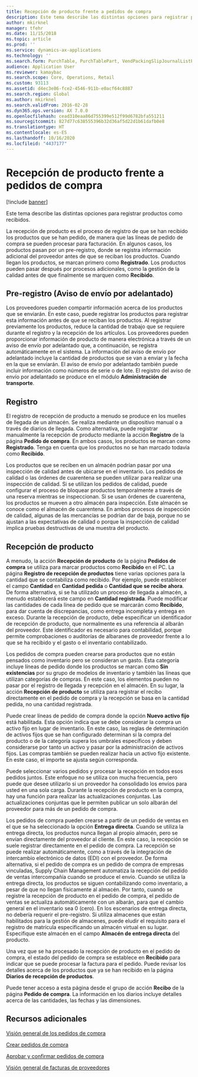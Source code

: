 ```yaml
---
title: Recepción de producto frente a pedidos de compra
description: Este tema describe las distintas opciones para registrar productos como recibidos.
author: mkirknel
manager: tfehr
ms.date: 11/15/2018
ms.topic: article
ms.prod: ''
ms.service: dynamics-ax-applications
ms.technology: ''
ms.search.form: PurchTable, PurchTablePart, VendPackingSlipJournalListPage, VendPackingSlipJournal
audience: Application User
ms.reviewer: kamaybac
ms.search.scope: Core, Operations, Retail
ms.custom: 93113
ms.assetid: d4ec3e86-fce2-4546-911b-e0acf64c8887
ms.search.region: Global
ms.author: mkirknel
ms.search.validFrom: 2016-02-28
ms.dyn365.ops.version: AX 7.0.0
ms.openlocfilehash: cead310eaa86d755399e512f99d6782bfa551211
ms.sourcegitcommit: 827d77c638555396b32d36af5d22d1b61dafb0e8
ms.translationtype: HT
ms.contentlocale: es-ES
ms.lasthandoff: 10/16/2020
ms.locfileid: "4437177"
---
```

# <a name="product-receipt-against-purchase-orders"></a>Recepción de producto frente a pedidos de compra

[!include [banner](../includes/banner.md)]

Este tema describe las distintas opciones para registrar productos como recibidos.

La recepción de producto es el proceso de registro de que se han recibido los productos que se han pedido, de manera que las líneas de pedido de compra se pueden procesar para facturación. En algunos casos, los productos pasan por un pre-registro, donde se registra información adicional del proveedor antes de que se reciban los productos. Cuando llegan los productos, se marcan primero como **Registrado**. Los productos pueden pasar después por procesos adicionales, como la gestión de la calidad antes de que finalmente se marquen como **Recibido**.

## <a name="preregistration-asn"></a>Pre-registro (Aviso de envío por adelantado)
Los proveedores pueden compartir información acerca de los productos que se enviarán. En este caso, puede registrar los productos para registrar esta información antes de que se reciban los productos. Al registrar previamente los productos, reduce la cantidad de trabajo que se requiere durante el registro y la recepción de los artículos. Los proveedores pueden proporcionar información de producto de manera electrónica a través de un aviso de envío por adelantado que, a continuación, se registra automáticamente en el sistema. La información del aviso de envío por adelantado incluye la cantidad de productos que se van a enviar y la fecha en la que se enviarán. El aviso de envío por adelantado también puede incluir información como números de serie o de lote. El registro del aviso de envío por adelantado se produce en el módulo **Administración de transporte**.

## <a name="registration"></a>Registro
El registro de recepción de producto a menudo se produce en los muelles de llegada de un almacén. Se realiza mediante un dispositivo manual o a través de diarios de llegada. Como alternativa, puede registrar manualmente la recepción de producto mediante la acción **Registro** de la página **Pedido de compra**. En ambos casos, los productos se marcan como **Registrado**. Tenga en cuenta que los productos no se han marcado todavía como **Recibido**.  

Los productos que se reciben en un almacén podrían pasar por una inspección de calidad antes de ubicarse en el inventario. Los pedidos de calidad o las órdenes de cuarentena se pueden utilizar para realizar una inspección de calidad. Si se utilizan los pedidos de calidad, puede configurar el proceso de bloquear productos temporalmente a través de una reserva mientras se inspeccionan. Si se usan órdenes de cuarentena, los productos se mueven a otro almacén para inspección. Este almacén se conoce como el almacén de cuarentena. En ambos procesos de inspección de calidad, algunas de las mercancías se podrían dar de baja, porque no se ajustan a las expectativas de calidad o porque la inspección de calidad implica pruebas destructivas de una muestra del producto.

## <a name="product-receipt"></a>Recepción de producto
A menudo, la acción **Recepción de producto** de la página **Pedidos de compra** se utiliza para marcar productos como **Recibido** en el PC. La página **Registro de recepción de productos** tiene varias opciones para la cantidad que se contabiliza como recibido. Por ejemplo, puede establecer el campo **Cantidad** en **Cantidad pedida** o **Cantidad que se recibe ahora**. De forma alternativa, si se ha utilizado un proceso de llegada a almacén, a menudo establecerá este campo en **Cantidad registrada**. Puede modificar las cantidades de cada línea de pedido que se marcarán como **Recibido**, para dar cuenta de discrepancias, como entrega incompleta y entrega en exceso. Durante la recepción de producto, debe especificar un identificador de recepción de producto, que normalmente es una referencia al albarán del proveedor. Este identificador es necesario para contabilidad, porque permite comprobaciones o auditorías de albaranes de proveedor frente a lo que se ha recibido y el gasto o el inventario contabilizado.  

Los pedidos de compra pueden crearse para productos que no están pensados como inventario pero se consideran un gasto. Esta categoría incluye líneas de pedido donde los productos se marcan como **Sin existencias** por su grupo de modelos de inventario y también las líneas que utilizan categorías de compras. En este caso, los elementos pueden no pasar por el registro de llegada y recepción en el almacén. En su lugar, la acción **Recepción de producto** se utiliza para registrar el recibo directamente en el pedido de compra y la recepción se basa en la cantidad pedida, no una cantidad registrada.  

Puede crear líneas de pedido de compra donde la opción **Nuevo activo fijo** está habilitada. Esta opción indica que se debe considerar la compra un activo fijo en lugar de inventario. En este caso, las reglas de determinación de activos fijos que se han configurado determinan si la compra del producto o de la categoría supera los umbrales específicos y deben considerarse por tanto un activo y pasar por la administración de activos fijos. Las compras también se pueden realizar hacia un activo fijo existente. En este caso, el importe se ajusta según corresponda.  

Puede seleccionar varios pedidos y procesar la recepción en todos esos pedidos juntos. Este enfoque no se utiliza con mucha frecuencia, pero puede que desee utilizarlo si un proveedor ha consolidado los envíos para usted en una sola carga. Durante la recepción de producto en la compra, hay una función para realizar las actualizaciones conjuntas. Las actualizaciones conjuntas que le permiten publicar un solo albarán del proveedor para más de un pedido de compra.  

Los pedidos de compra pueden crearse a partir de un pedido de ventas en el que se ha seleccionado la opción **Entrega directa**. Cuando se utiliza la entrega directa, los productos nunca llegan al propio almacén, pero se envían directamente del proveedor al cliente. En este caso, la recepción se suele registrar directamente en el pedido de compra. La recepción se puede realizar automáticamente, como a través de la integración de intercambio electrónico de datos (EDI) con el proveedor. De forma alternativa, si el pedido de compra es un pedido de compra de empresas vinculadas, Supply Chain Management automatiza la recepción del pedido de ventas intercompañía cuando se produce el envío. Cuando se utiliza la entrega directa, los productos se siguen contabilizando como inventario, a pesar de que no llegan físicamente al almacén. Por tanto, cuando se registre la recepción de producto en el pedido de compra, el pedido de ventas se actualiza automáticamente con un albarán, para que el cambio general en el inventario sea 0 (cero). En los escenarios de entrega directa, no debería requerir el pre-registro. Si utiliza almacenes que están habilitados para la gestión de almacenes, puede eludir el requisito para el registro de matrícula especificando un almacén virtual en su lugar. Especifique este almacén en el campo **Almacén de entrega directa** del producto. 

Una vez que se ha procesado la recepción de producto en el pedido de compra, el estado del pedido de compra se establece en **Recibido** para indicar que se puede procesar la factura para el pedido. Puede revisar los detalles acerca de los productos que ya se han recibido en la página **Diarios de recepción de productos**.  

Puede tener acceso a esta página desde el grupo de acción **Recibo** de la página **Pedido de compra**. La información en los diarios incluye detalles acerca de las cantidades, las fechas y las dimensiones.

<a name="additional-resources"></a>Recursos adicionales
--------

[Visión general de los pedidos de compra](purchase-order-overview.md)

[Crear pedidos de compra](purchase-order-creation.md)

[Aprobar y confirmar pedidos de compra](purchase-order-approval-confirmation.md)

[Visión general de facturas de proveedores](../../financials/accounts-payable/vendor-invoices-overview.md)



